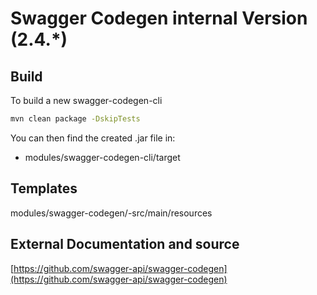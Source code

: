 # Swagger Codegen internal Version (2.4.*)

## Build

To build a new swagger-codegen-cli

```bash
mvn clean package -DskipTests
```

You can then find the created .jar file in:

* modules/swagger-codegen-cli/target

## Templates

modules/swagger-codegen/-src/main/resources

## External Documentation and source

[https://github.com/swagger-api/swagger-codegen](https://github.com/swagger-api/swagger-codegen)